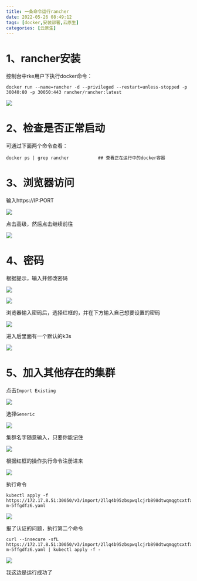 ```yaml
---
title: 一条命令运行rancher
date: 2022-05-26 08:49:12
tags: [docker,安装部署,云原生]
categories: [云原生]
---
```


# 1、rancher安装

控制台中rke用户下执行docker命令：

```shell
docker run --name=rancher -d --privileged --restart=unless-stopped -p 30040:80 -p 30050:443 rancher/rancher:latest
```

![](2022-06-04-20-05-14-image.png) 

# 2、检查是否正常启动

可通过下面两个命令查看：

```shell
docker ps | grep rancher           ## 查看正在运行中的docker容器
```

# 3、浏览器访问

输入https://IP:PORT

![](2022-06-04-20-10-27-image.png)

点击高级，然后点击继续前往

![](2022-06-04-20-11-34-image.png)

# 4、密码

根据提示，输入并修改密码

![](2022-06-04-20-12-49-image.png)

![](2022-06-04-20-13-57-image.png)

浏览器输入密码后，选择红框的，并在下方输入自己想要设置的密码

![](2022-06-04-20-15-39-image.png)

进入后里面有一个默认的k3s

![](2022-06-04-20-18-34-image.png)

# 5、加入其他存在的集群

点击`Import Existing`

![](2022-06-04-20-19-37-image.png)

选择`Generic`

![](2022-06-04-20-20-46-image.png)

集群名字随意输入，只要你能记住

![](2022-06-04-20-22-26-image.png)

根据红框的操作执行命令注册进来

![](2022-06-04-20-23-58-image.png)

执行命令

```shell
kubectl apply -f https://172.17.8.51:30050/v3/import/2llq4b95zbspwqlcjrb898dtwqmqgtcxtfxjdlkgp8c79jpzf8tfn6_c-m-5ffgdfz6.yaml
```

![](2022-06-04-20-24-48-image.png)

报了认证的问题，执行第二个命令

```shell
curl --insecure -sfL https://172.17.8.51:30050/v3/import/2llq4b95zbspwqlcjrb898dtwqmqgtcxtfxjdlkgp8c79jpzf8tfn6_c-m-5ffgdfz6.yaml | kubectl apply -f -
```

![](2022-06-04-20-26-55-image.png)

我这边是运行成功了
